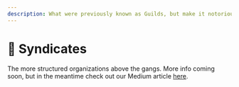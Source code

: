 ```yaml
---
description: What were previously known as Guilds, but make it notorious.
---
```


# 🥸 Syndicates

The more structured organizations above the gangs. More info coming soon, but in the meantime check out our Medium article [here](https://frogland.medium.com/organized-crime-what-better-way-to-hop-59ad832ff75e).&#x20;
